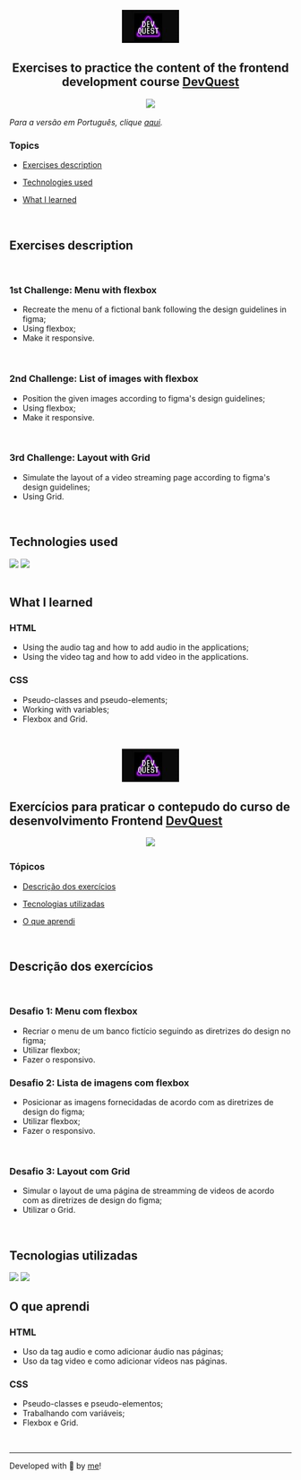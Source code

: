 <p align='center'> <img src="logo-devQuest.jpg" alt="Course logo"> </p>

<h2 align='center'> Exercises to practice the content of the frontend development course <a href="https://devemdobro.com/lista/">DevQuest</a></h2>

<div align='center'>
	<img src="http://img.shields.io/static/v1?label=EXERCISES&message=DELIVERED&color=lightblue&style=for-the-badge"/>
</div>


_Para a versão em Português, clique [aqui](#portuguese)._


### Topics

- [Exercises description](#exercises-description)

- [Technologies used](#technologies-used)

- [What I learned](#what-I-learned)



<br>

## Exercises description

<br>

### 1st Challenge: Menu with flexbox

- Recreate the menu of a fictional bank following the design guidelines in figma;
- Using flexbox;
- Make it responsive.

<br>

### 2nd Challenge: List of images with flexbox

- Position the given images according to figma's design guidelines;
- Using flexbox;
- Make it responsive.

<br>

### 3rd Challenge: Layout with Grid

- Simulate the layout of a video streaming page according to figma's design guidelines;
- Using Grid.

<br>

## Technologies used

<div>
  <img src="https://img.shields.io/badge/HTML5-E34F26?style=for-the-badge&logo=html5&logoColor=white">
  <img src="https://img.shields.io/badge/CSS3-1572B6?style=for-the-badge&logo=css3&logoColor=white">
</div>

<br>

## What I learned

### HTML
- Using the audio tag and how to add audio in the applications;
- Using the video tag and how to add video in the applications. 

### CSS

- Pseudo-classes and pseudo-elements;
- Working with variables;
- Flexbox and Grid.

<br>


<div id="portuguese">

<p align='center'> <img src="logo-devQuest.jpg" alt="Course logo"> </p>


<h2>Exercícios para praticar o contepudo do curso de desenvolvimento Frontend <a href="https://devemdobro.com/lista/">DevQuest</a></h2>


<div align='center'>
	<img src="http://img.shields.io/static/v1?label=EXERCISES&message=DELIVERED&color=lightblue&style=for-the-badge"/>
</div>


### Tópicos 

- [Descrição dos exercícios](#descrição-dos-exercícios)

- [Tecnologias utilizadas](#tecnologias-utilizadas)

- [O que aprendi](#o-que-aprendi)

<br>

## Descrição dos exercícios 
	
<br>
	
### Desafio 1: Menu com flexbox

- Recriar o menu de um banco fictício seguindo as diretrizes do design no figma;
- Utilizar flexbox;
- Fazer o responsivo.

### Desafio 2: Lista de imagens com flexbox

- Posicionar as imagens fornecidadas de acordo com as diretrizes de design do figma;
- Utilizar flexbox;
- Fazer o responsivo.
	
<br>	
	
### Desafio 3: Layout com Grid

- Simular o layout de uma página de streamming de videos de acordo com as diretrizes de design do figma;
- Utilizar o Grid.

<br>

## Tecnologias utilizadas

<div>
  <img src="https://img.shields.io/badge/HTML5-E34F26?style=for-the-badge&logo=html5&logoColor=white">
  <img src="https://img.shields.io/badge/CSS3-1572B6?style=for-the-badge&logo=css3&logoColor=white">
</div>


## O que aprendi

### HTML	
- Uso da tag audio e como adicionar áudio nas páginas;
- Uso da tag video e como adicionar vídeos nas páginas.

### CSS
- Pseudo-classes e pseudo-elementos;
- Trabalhando com variáveis;
- Flexbox e Grid.
	
	

<br>


<hr>

Developed with 🧡 by [me](https://www.linkedin.com/in/carolinebarbosavilar/)!
